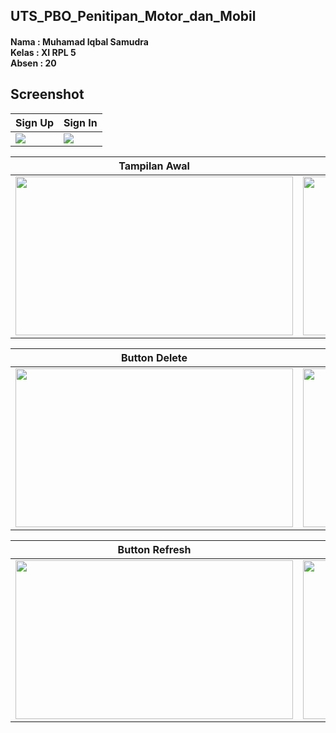 ## UTS_PBO_Penitipan_Motor_dan_Mobil
#### Nama : Muhamad Iqbal Samudra<br>Kelas : XI RPL 5<br>Absen : 20

## Screenshot
Sign Up | Sign In
------------ | -------------
<img src="https://cloud.githubusercontent.com/assets/21413338/24006656/0092cba0-0a9f-11e7-8285-8dd30e92d785.png"/>|<img src="https://cloud.githubusercontent.com/assets/21413338/24006508/98c25ff4-0a9e-11e7-882d-72833a019f3f.png"/>

Tampilan Awal | Button Save
------------ | -------------
<img src="https://cloud.githubusercontent.com/assets/21413338/24006771/3ce71b38-0a9f-11e7-9a54-aad248a2fd2b.png" width="444" height="254" />|<img src="https://cloud.githubusercontent.com/assets/21413338/24006964/cf4ae9c8-0a9f-11e7-98e2-fc076744d37e.png" width="444" height="254" />

Button Delete | Button Clear
------------ | -------------
<img src="https://cloud.githubusercontent.com/assets/21413338/24007034/0d044df4-0aa0-11e7-8d72-a453a7b598be.png" width="444" height="254" />|<img src="https://cloud.githubusercontent.com/assets/21413338/24006771/3ce71b38-0a9f-11e7-9a54-aad248a2fd2b.png" width="444" height="254" />

Button Refresh | Button Print
------------ | -------------
<img src="https://cloud.githubusercontent.com/assets/21413338/24006771/3ce71b38-0a9f-11e7-9a54-aad248a2fd2b.png" width="444" height="254" />|<img src="https://cloud.githubusercontent.com/assets/21413338/24007205/7c347c9e-0aa0-11e7-96ee-2116d7326368.png" width="444" height="254" />
